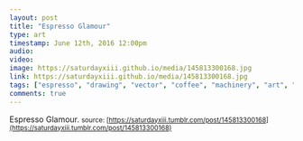 ```yaml
---
layout: post
title: "Espresso Glamour"
type: art
timestamp: June 12th, 2016 12:00pm
audio: 
video: 
image: https://saturdayxiii.github.io/media/145813300168.jpg
link: https://saturdayxiii.github.io/media/145813300168.jpg
tags: ["espresso", "drawing", "vector", "coffee", "machinery", "art", "Neon", "showcase"]
comments: true
---
```

Espresso Glamour.
<small>source: [https://saturdayxiii.tumblr.com/post/145813300168](https://saturdayxiii.tumblr.com/post/145813300168)</small>